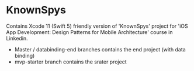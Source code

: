 # KnownSpys
Contains Xcode 11 (Swift 5) friendly version of 'KnownSpys' project  for 'iOS App Development: Design Patterns for Mobile Architecture' course in Linkedin.

- Master / databinding-end branches contains the end project (with data binding) 
- mvp-starter branch contains the srater project
